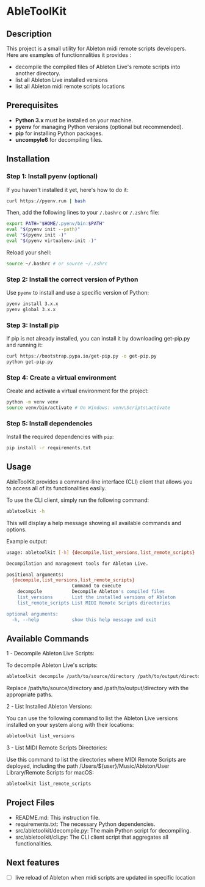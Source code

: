 # AbleToolKit

## Description
This project is a small utility for Ableton midi remote scripts developers.
Here are examples of functionnalities it provides : 
- decompile the compiled files of Ableton Live's remote scripts into another directory.
- list all Ableton Live installed versions
- list all Ableton midi remote scripts locations

## Prerequisites
- **Python 3.x** must be installed on your machine.
- **pyenv** for managing Python versions (optional but recommended).
- **pip** for installing Python packages.
- **uncompyle6** for decompiling files.

## Installation

### Step 1: Install pyenv (optional)
If you haven't installed it yet, here's how to do it:

```bash
curl https://pyenv.run | bash
```

Then, add the following lines to your `/.bashrc` or `/.zshrc` file:

```bash
export PATH="$HOME/.pyenv/bin:$PATH"
eval "$(pyenv init --path)"
eval "$(pyenv init -)"
eval "$(pyenv virtualenv-init -)"
```

Reload your shell:

```bash
source ~/.bashrc # or source ~/.zshrc
```

### Step 2: Install the correct version of Python
Use `pyenv` to install and use a specific version of Python:

```bash
pyenv install 3.x.x
pyenv global 3.x.x
```

### Step 3: Install pip
If pip is not already installed, you can install it by downloading get-pip.py and running it:
```bash
curl https://bootstrap.pypa.io/get-pip.py -o get-pip.py
python get-pip.py
```

### Step 4: Create a virtual environment
Create and activate a virtual environment for the project:

```bash
python -m venv venv
source venv/bin/activate # On Windows: venv\Scripts\activate
```

### Step 5: Install dependencies
Install the required dependencies with `pip`:

```bash
pip install -r requirements.txt
```

## Usage
AbleToolKit provides a command-line interface (CLI) client that allows you to access all of its functionalities easily.

To use the CLI client, simply run the following command:

```bash
abletoolkit -h
```

This will display a help message showing all available commands and options.

Example output:

```bash
usage: abletoolkit [-h] {decompile,list_versions,list_remote_scripts} ...

Decompilation and management tools for Ableton Live.

positional arguments:
  {decompile,list_versions,list_remote_scripts}
                        Command to execute
    decompile           Decompile Ableton's compiled files
    list_versions       List the installed versions of Ableton
    list_remote_scripts List MIDI Remote Scripts directories

optional arguments:
  -h, --help            show this help message and exit
```

## Available Commands

1 - Decompile Ableton Live Scripts:

To decompile Ableton Live's scripts:

```bash
abletoolkit decompile /path/to/source/directory /path/to/output/directory
```
Replace /path/to/source/directory and /path/to/output/directory with the appropriate paths.

2 - List Installed Ableton Versions:

You can use the following command to list the Ableton Live versions installed on your system along with their locations:

```bash
abletoolkit list_versions
```

3 - List MIDI Remote Scripts Directories:

Use this command to list the directories where MIDI Remote Scripts are deployed, including the path /Users/${user}/Music/Ableton/User Library/Remote Scripts for macOS:

```bash
abletoolkit list_remote_scripts
```

## Project Files
- README.md: This instruction file.
- requirements.txt: The necessary Python dependencies.
- src/abletoolkit/decompile.py: The main Python script for decompiling.
- src/abletoolkit/cli.py: The CLI client script that aggregates all functionalities.


## Next features
- [ ] live reload of Ableton when midi scripts are updated in specific location